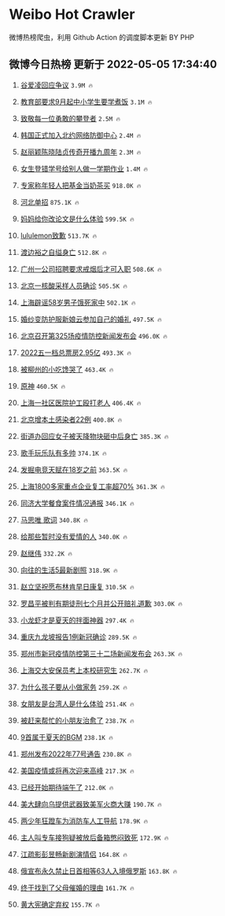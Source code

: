 # Weibo Hot Crawler 



微博热榜爬虫，利用 Github Action 的调度脚本更新 BY PHP 


## 微博今日热榜 更新于 2022-05-05 17:34:40 
1. [谷爱凌回应争议](https://s.weibo.com/weibo?q=%23%E8%B0%B7%E7%88%B1%E5%87%8C%E5%9B%9E%E5%BA%94%E4%BA%89%E8%AE%AE%23&Refer=top) `3.9M 🔥` 

1. [教育部要求9月起中小学生要学煮饭](https://s.weibo.com/weibo?q=%23%E6%95%99%E8%82%B2%E9%83%A8%E8%A6%81%E6%B1%829%E6%9C%88%E8%B5%B7%E4%B8%AD%E5%B0%8F%E5%AD%A6%E7%94%9F%E8%A6%81%E5%AD%A6%E7%85%AE%E9%A5%AD%23&Refer=top) `3.1M 🔥` 

1. [致敬每一位勇敢的攀登者](https://s.weibo.com/weibo?q=%23%E8%87%B4%E6%95%AC%E6%AF%8F%E4%B8%80%E4%BD%8D%E5%8B%87%E6%95%A2%E7%9A%84%E6%94%80%E7%99%BB%E8%80%85%23&Refer=top) `2.5M 🔥` 

1. [韩国正式加入北约网络防御中心](https://s.weibo.com/weibo?q=%23%E9%9F%A9%E5%9B%BD%E6%AD%A3%E5%BC%8F%E5%8A%A0%E5%85%A5%E5%8C%97%E7%BA%A6%E7%BD%91%E7%BB%9C%E9%98%B2%E5%BE%A1%E4%B8%AD%E5%BF%83%23&Refer=top) `2.4M 🔥` 

1. [赵丽颖陈晓陆贞传奇开播九周年](https://s.weibo.com/weibo?q=%23%E8%B5%B5%E4%B8%BD%E9%A2%96%E9%99%88%E6%99%93%E9%99%86%E8%B4%9E%E4%BC%A0%E5%A5%87%E5%BC%80%E6%92%AD%E4%B9%9D%E5%91%A8%E5%B9%B4%23&Refer=top) `2.3M 🔥` 

1. [女生登错学号给别人做一学期作业](https://s.weibo.com/weibo?q=%23%E5%A5%B3%E7%94%9F%E7%99%BB%E9%94%99%E5%AD%A6%E5%8F%B7%E7%BB%99%E5%88%AB%E4%BA%BA%E5%81%9A%E4%B8%80%E5%AD%A6%E6%9C%9F%E4%BD%9C%E4%B8%9A%23&Refer=top) `1.4M 🔥` 

1. [专家称年轻人把基金当奶茶买](https://s.weibo.com/weibo?q=%23%E4%B8%93%E5%AE%B6%E7%A7%B0%E5%B9%B4%E8%BD%BB%E4%BA%BA%E6%8A%8A%E5%9F%BA%E9%87%91%E5%BD%93%E5%A5%B6%E8%8C%B6%E4%B9%B0%23&Refer=top) `918.0K 🔥` 

1. [河北单招](https://s.weibo.com/weibo?q=%E6%B2%B3%E5%8C%97%E5%8D%95%E6%8B%9B&Refer=top) `875.1K 🔥` 

1. [妈妈给你改论文是什么体验](https://s.weibo.com/weibo?q=%23%E5%A6%88%E5%A6%88%E7%BB%99%E4%BD%A0%E6%94%B9%E8%AE%BA%E6%96%87%E6%98%AF%E4%BB%80%E4%B9%88%E4%BD%93%E9%AA%8C%23&Refer=top) `599.5K 🔥` 

1. [lululemon致歉](https://s.weibo.com/weibo?q=%23lululemon%E8%87%B4%E6%AD%89%23&Refer=top) `513.7K 🔥` 

1. [渡边裕之自缢身亡](https://s.weibo.com/weibo?q=%23%E6%B8%A1%E8%BE%B9%E8%A3%95%E4%B9%8B%E8%87%AA%E7%BC%A2%E8%BA%AB%E4%BA%A1%23&Refer=top) `512.8K 🔥` 

1. [广州一公司招聘要求戒烟后才可入职](https://s.weibo.com/weibo?q=%23%E5%B9%BF%E5%B7%9E%E4%B8%80%E5%85%AC%E5%8F%B8%E6%8B%9B%E8%81%98%E8%A6%81%E6%B1%82%E6%88%92%E7%83%9F%E5%90%8E%E6%89%8D%E5%8F%AF%E5%85%A5%E8%81%8C%23&Refer=top) `508.6K 🔥` 

1. [北京一核酸采样人员确诊](https://s.weibo.com/weibo?q=%23%E5%8C%97%E4%BA%AC%E4%B8%80%E6%A0%B8%E9%85%B8%E9%87%87%E6%A0%B7%E4%BA%BA%E5%91%98%E7%A1%AE%E8%AF%8A%23&Refer=top) `505.5K 🔥` 

1. [上海辟谣58岁男子饿死家中](https://s.weibo.com/weibo?q=%23%E4%B8%8A%E6%B5%B7%E8%BE%9F%E8%B0%A358%E5%B2%81%E7%94%B7%E5%AD%90%E9%A5%BF%E6%AD%BB%E5%AE%B6%E4%B8%AD%23&Refer=top) `502.1K 🔥` 

1. [婚纱变防护服新娘云参加自己的婚礼](https://s.weibo.com/weibo?q=%23%E5%A9%9A%E7%BA%B1%E5%8F%98%E9%98%B2%E6%8A%A4%E6%9C%8D%E6%96%B0%E5%A8%98%E4%BA%91%E5%8F%82%E5%8A%A0%E8%87%AA%E5%B7%B1%E7%9A%84%E5%A9%9A%E7%A4%BC%23&Refer=top) `497.5K 🔥` 

1. [北京召开第325场疫情防控新闻发布会](https://s.weibo.com/weibo?q=%23%E5%8C%97%E4%BA%AC%E5%8F%AC%E5%BC%80%E7%AC%AC325%E5%9C%BA%E7%96%AB%E6%83%85%E9%98%B2%E6%8E%A7%E6%96%B0%E9%97%BB%E5%8F%91%E5%B8%83%E4%BC%9A%23&Refer=top) `496.0K 🔥` 

1. [2022五一档总票房2.95亿](https://s.weibo.com/weibo?q=%232022%E4%BA%94%E4%B8%80%E6%A1%A3%E6%80%BB%E7%A5%A8%E6%88%BF2.95%E4%BA%BF%23&Refer=top) `493.3K 🔥` 

1. [被柳州的小吃馋哭了](https://s.weibo.com/weibo?q=%23%E8%A2%AB%E6%9F%B3%E5%B7%9E%E7%9A%84%E5%B0%8F%E5%90%83%E9%A6%8B%E5%93%AD%E4%BA%86%23&Refer=top) `463.4K 🔥` 

1. [原神](https://s.weibo.com/weibo?q=%23%E5%8E%9F%E7%A5%9E%23&Refer=top) `460.5K 🔥` 

1. [上海一社区医院护工殴打老人](https://s.weibo.com/weibo?q=%23%E4%B8%8A%E6%B5%B7%E4%B8%80%E7%A4%BE%E5%8C%BA%E5%8C%BB%E9%99%A2%E6%8A%A4%E5%B7%A5%E6%AE%B4%E6%89%93%E8%80%81%E4%BA%BA%23&Refer=top) `406.4K 🔥` 

1. [北京增本土感染者22例](https://s.weibo.com/weibo?q=%23%E5%8C%97%E4%BA%AC%E5%A2%9E%E6%9C%AC%E5%9C%9F%E6%84%9F%E6%9F%93%E8%80%8522%E4%BE%8B%23&Refer=top) `400.8K 🔥` 

1. [街道办回应女子被天降物块砸中后身亡](https://s.weibo.com/weibo?q=%23%E8%A1%97%E9%81%93%E5%8A%9E%E5%9B%9E%E5%BA%94%E5%A5%B3%E5%AD%90%E8%A2%AB%E5%A4%A9%E9%99%8D%E7%89%A9%E5%9D%97%E7%A0%B8%E4%B8%AD%E5%90%8E%E8%BA%AB%E4%BA%A1%23&Refer=top) `385.3K 🔥` 

1. [歌手玩乐队有多帅](https://s.weibo.com/weibo?q=%23%E6%AD%8C%E6%89%8B%E7%8E%A9%E4%B9%90%E9%98%9F%E6%9C%89%E5%A4%9A%E5%B8%85%23&Refer=top) `374.1K 🔥` 

1. [发掘电竞天赋在18岁之前](https://s.weibo.com/weibo?q=%23%E5%8F%91%E6%8E%98%E7%94%B5%E7%AB%9E%E5%A4%A9%E8%B5%8B%E5%9C%A818%E5%B2%81%E4%B9%8B%E5%89%8D%23&Refer=top) `363.5K 🔥` 

1. [上海1800多家重点企业复工率超70%](https://s.weibo.com/weibo?q=%23%E4%B8%8A%E6%B5%B71800%E5%A4%9A%E5%AE%B6%E9%87%8D%E7%82%B9%E4%BC%81%E4%B8%9A%E5%A4%8D%E5%B7%A5%E7%8E%87%E8%B6%8570%25%23&Refer=top) `361.3K 🔥` 

1. [同济大学餐食案件情况通报](https://s.weibo.com/weibo?q=%23%E5%90%8C%E6%B5%8E%E5%A4%A7%E5%AD%A6%E9%A4%90%E9%A3%9F%E6%A1%88%E4%BB%B6%E6%83%85%E5%86%B5%E9%80%9A%E6%8A%A5%23&Refer=top) `346.1K 🔥` 

1. [马思唯 歌词](https://s.weibo.com/weibo?q=%E9%A9%AC%E6%80%9D%E5%94%AF%20%E6%AD%8C%E8%AF%8D&Refer=top) `340.8K 🔥` 

1. [给那些暂时没有爱情的人](https://s.weibo.com/weibo?q=%23%E7%BB%99%E9%82%A3%E4%BA%9B%E6%9A%82%E6%97%B6%E6%B2%A1%E6%9C%89%E7%88%B1%E6%83%85%E7%9A%84%E4%BA%BA%23&Refer=top) `340.0K 🔥` 

1. [赵继伟](https://s.weibo.com/weibo?q=%E8%B5%B5%E7%BB%A7%E4%BC%9F&Refer=top) `332.2K 🔥` 

1. [向往的生活5最新剧照](https://s.weibo.com/weibo?q=%23%E5%90%91%E5%BE%80%E7%9A%84%E7%94%9F%E6%B4%BB5%E6%9C%80%E6%96%B0%E5%89%A7%E7%85%A7%23&Refer=top) `318.9K 🔥` 

1. [赵立坚祝愿布林肯早日康复](https://s.weibo.com/weibo?q=%23%E8%B5%B5%E7%AB%8B%E5%9D%9A%E7%A5%9D%E6%84%BF%E5%B8%83%E6%9E%97%E8%82%AF%E6%97%A9%E6%97%A5%E5%BA%B7%E5%A4%8D%23&Refer=top) `310.5K 🔥` 

1. [罗昌平被判有期徒刑七个月并公开赔礼道歉](https://s.weibo.com/weibo?q=%23%E7%BD%97%E6%98%8C%E5%B9%B3%E8%A2%AB%E5%88%A4%E6%9C%89%E6%9C%9F%E5%BE%92%E5%88%91%E4%B8%83%E4%B8%AA%E6%9C%88%E5%B9%B6%E5%85%AC%E5%BC%80%E8%B5%94%E7%A4%BC%E9%81%93%E6%AD%89%23&Refer=top) `303.0K 🔥` 

1. [小龙虾才是夏天的拌面神器](https://s.weibo.com/weibo?q=%23%E5%B0%8F%E9%BE%99%E8%99%BE%E6%89%8D%E6%98%AF%E5%A4%8F%E5%A4%A9%E7%9A%84%E6%8B%8C%E9%9D%A2%E7%A5%9E%E5%99%A8%23&Refer=top) `297.4K 🔥` 

1. [重庆九龙坡报告1例新冠确诊](https://s.weibo.com/weibo?q=%23%E9%87%8D%E5%BA%86%E4%B9%9D%E9%BE%99%E5%9D%A1%E6%8A%A5%E5%91%8A1%E4%BE%8B%E6%96%B0%E5%86%A0%E7%A1%AE%E8%AF%8A%23&Refer=top) `289.5K 🔥` 

1. [郑州市新冠疫情防控第三十二场新闻发布会](https://s.weibo.com/weibo?q=%23%E9%83%91%E5%B7%9E%E5%B8%82%E6%96%B0%E5%86%A0%E7%96%AB%E6%83%85%E9%98%B2%E6%8E%A7%E7%AC%AC%E4%B8%89%E5%8D%81%E4%BA%8C%E5%9C%BA%E6%96%B0%E9%97%BB%E5%8F%91%E5%B8%83%E4%BC%9A%23&Refer=top) `263.3K 🔥` 

1. [上海交大安保员考上本校研究生](https://s.weibo.com/weibo?q=%23%E4%B8%8A%E6%B5%B7%E4%BA%A4%E5%A4%A7%E5%AE%89%E4%BF%9D%E5%91%98%E8%80%83%E4%B8%8A%E6%9C%AC%E6%A0%A1%E7%A0%94%E7%A9%B6%E7%94%9F%23&Refer=top) `262.7K 🔥` 

1. [为什么孩子要从小做家务](https://s.weibo.com/weibo?q=%23%E4%B8%BA%E4%BB%80%E4%B9%88%E5%AD%A9%E5%AD%90%E8%A6%81%E4%BB%8E%E5%B0%8F%E5%81%9A%E5%AE%B6%E5%8A%A1%23&Refer=top) `259.2K 🔥` 

1. [女朋友是台湾人是什么体验](https://s.weibo.com/weibo?q=%23%E5%A5%B3%E6%9C%8B%E5%8F%8B%E6%98%AF%E5%8F%B0%E6%B9%BE%E4%BA%BA%E6%98%AF%E4%BB%80%E4%B9%88%E4%BD%93%E9%AA%8C%23&Refer=top) `251.4K 🔥` 

1. [被赶来帮忙的小朋友治愈了](https://s.weibo.com/weibo?q=%23%E8%A2%AB%E8%B5%B6%E6%9D%A5%E5%B8%AE%E5%BF%99%E7%9A%84%E5%B0%8F%E6%9C%8B%E5%8F%8B%E6%B2%BB%E6%84%88%E4%BA%86%23&Refer=top) `238.7K 🔥` 

1. [9首属于夏天的BGM](https://s.weibo.com/weibo?q=%239%E9%A6%96%E5%B1%9E%E4%BA%8E%E5%A4%8F%E5%A4%A9%E7%9A%84BGM%23&Refer=top) `238.1K 🔥` 

1. [郑州发布2022年77号通告](https://s.weibo.com/weibo?q=%23%E9%83%91%E5%B7%9E%E5%8F%91%E5%B8%832022%E5%B9%B477%E5%8F%B7%E9%80%9A%E5%91%8A%23&Refer=top) `230.8K 🔥` 

1. [美国疫情或将再次迎来高峰](https://s.weibo.com/weibo?q=%23%E7%BE%8E%E5%9B%BD%E7%96%AB%E6%83%85%E6%88%96%E5%B0%86%E5%86%8D%E6%AC%A1%E8%BF%8E%E6%9D%A5%E9%AB%98%E5%B3%B0%23&Refer=top) `217.3K 🔥` 

1. [已经开始期待端午了](https://s.weibo.com/weibo?q=%23%E5%B7%B2%E7%BB%8F%E5%BC%80%E5%A7%8B%E6%9C%9F%E5%BE%85%E7%AB%AF%E5%8D%88%E4%BA%86%23&Refer=top) `212.0K 🔥` 

1. [美大肆向乌提供武器致美军火商大赚](https://s.weibo.com/weibo?q=%23%E7%BE%8E%E5%A4%A7%E8%82%86%E5%90%91%E4%B9%8C%E6%8F%90%E4%BE%9B%E6%AD%A6%E5%99%A8%E8%87%B4%E7%BE%8E%E5%86%9B%E7%81%AB%E5%95%86%E5%A4%A7%E8%B5%9A%23&Refer=top) `190.7K 🔥` 

1. [两少年狂蹬车为消防车人工导航](https://s.weibo.com/weibo?q=%23%E4%B8%A4%E5%B0%91%E5%B9%B4%E7%8B%82%E8%B9%AC%E8%BD%A6%E4%B8%BA%E6%B6%88%E9%98%B2%E8%BD%A6%E4%BA%BA%E5%B7%A5%E5%AF%BC%E8%88%AA%23&Refer=top) `178.9K 🔥` 

1. [主人叫专车接狗疑被放后备箱憋闷致死](https://s.weibo.com/weibo?q=%23%E4%B8%BB%E4%BA%BA%E5%8F%AB%E4%B8%93%E8%BD%A6%E6%8E%A5%E7%8B%97%E7%96%91%E8%A2%AB%E6%94%BE%E5%90%8E%E5%A4%87%E7%AE%B1%E6%86%8B%E9%97%B7%E8%87%B4%E6%AD%BB%23&Refer=top) `172.9K 🔥` 

1. [江疏影彭昱畅新剧演情侣](https://s.weibo.com/weibo?q=%23%E6%B1%9F%E7%96%8F%E5%BD%B1%E5%BD%AD%E6%98%B1%E7%95%85%E6%96%B0%E5%89%A7%E6%BC%94%E6%83%85%E4%BE%A3%23&Refer=top) `164.8K 🔥` 

1. [俄宣布永久禁止日首相等63人入境俄罗斯](https://s.weibo.com/weibo?q=%23%E4%BF%84%E5%AE%A3%E5%B8%83%E6%B0%B8%E4%B9%85%E7%A6%81%E6%AD%A2%E6%97%A5%E9%A6%96%E7%9B%B8%E7%AD%8963%E4%BA%BA%E5%85%A5%E5%A2%83%E4%BF%84%E7%BD%97%E6%96%AF%23&Refer=top) `163.8K 🔥` 

1. [终于找到了父母催婚的理由](https://s.weibo.com/weibo?q=%23%E7%BB%88%E4%BA%8E%E6%89%BE%E5%88%B0%E4%BA%86%E7%88%B6%E6%AF%8D%E5%82%AC%E5%A9%9A%E7%9A%84%E7%90%86%E7%94%B1%23&Refer=top) `161.7K 🔥` 

1. [黄大宪确定弃权](https://s.weibo.com/weibo?q=%23%E9%BB%84%E5%A4%A7%E5%AE%AA%E7%A1%AE%E5%AE%9A%E5%BC%83%E6%9D%83%23&Refer=top) `155.7K 🔥` 

